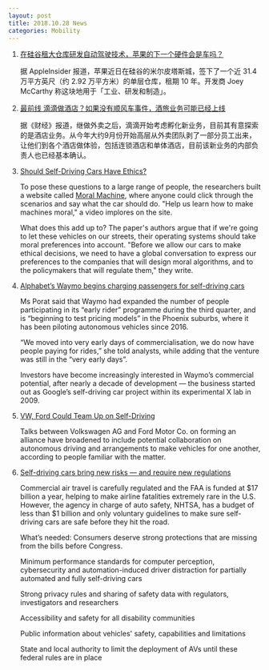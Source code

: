 ```yaml
---
layout: post
title: 2018.10.28 News
categories: Mobility
---
```


1. [在硅谷租大仓库研发自动驾驶技术，苹果的下一个硬件会是车吗？](https://36kr.com/p/5159194.html)

    据 AppleInsider 报道，苹果近日在硅谷的米尔皮塔斯城，签下了一个近 31.4 万平方英尺（约 2.92 万平方米）的单层仓库，租期 10 年。开发商 Joey McCarthy 称这块地用于「工业、研发和制造」。

2. [最前线 滴滴做酒店？如果没有顺风车事件，酒旅业务可能已经上线](https://36kr.com/p/5159191.html)

    据《财经》报道，继做外卖之后，滴滴开始考虑孵化新业务，目前其有意探索的是酒店业务。从今年大约9月份开始高层从外卖团队剥了一部分员工出来，让他们到各个酒店做体验，包括连锁酒店和单体酒店，目前该新业务的内部负责人也已经基本确认。

3. [Should Self-Driving Cars Have Ethics?](https://www.npr.org/2018/10/26/660775910/should-self-driving-cars-have-ethics)

    To pose these questions to a large range of people, the researchers built a website called [Moral Machine](http://moralmachine.mit.edu/hl/zh), where anyone could click through the scenarios and say what the car should do. "Help us learn how to make machines moral," a video implores on the site.

    What does this add up to? The paper's authors argue that if we're going to let these vehicles on our streets, their operating systems should take moral preferences into account. "Before we allow our cars to make ethical decisions, we need to have a global conversation to express our preferences to the companies that will design moral algorithms, and to the policymakers that will regulate them," they write.

4. [Alphabet’s Waymo begins charging passengers for self-driving cars](https://www.ft.com/content/7980e98e-d8b6-11e8-a854-33d6f82e62f8)

	Ms Porat said that Waymo had expanded the number of people participating in its “early rider” programme during the third quarter, and is “beginning to test pricing models” in the Phoenix suburbs, where it has been piloting autonomous vehicles since 2016. 

    “We moved into very early days of commercialisation, we do now have people paying for rides,” she told analysts, while adding that the venture was still in the “very early days”. 

	Investors have become increasingly interested in Waymo’s commercial potential, after nearly a decade of development — the business started out as Google’s self-driving car project within its experimental X lab in 2009.

5. [VW, Ford Could Team Up on Self-Driving](https://www.industryweek.com/leadership/vw-ford-could-team-self-driving)

    Talks between Volkswagen AG and Ford Motor Co. on forming an alliance have broadened to include potential collaboration on autonomous driving and arrangements to make vehicles for one another, according to people familiar with the matter.

6. [Self-driving cars bring new risks — and require new regulations](https://www.axios.com/self-driving-cars-bring-new-risks-require-new-regulations-621fa7e9-1828-475d-a8ff-46777b44c108.html)

    Commercial air travel is carefully regulated and the FAA is funded at $17 billion a year, helping to make airline fatalities extremely rare in the U.S. However, the agency in charge of auto safety, NHTSA, has a budget of less than $1 billion and only voluntary guidelines to make sure self-driving cars are safe before they hit the road.

    What’s needed: Consumers deserve strong protections that are missing from the bills before Congress.

    Minimum performance standards for computer perception, cybersecurity and automation-induced driver distraction for partially automated and fully self-driving cars

    Strong privacy rules and sharing of safety data with regulators, investigators and researchers

    Accessibility and safety for all disability communities

    Public information about vehicles' safety, capabilities and limitations

    State and local authority to limit the deployment of AVs until these federal rules are in place


